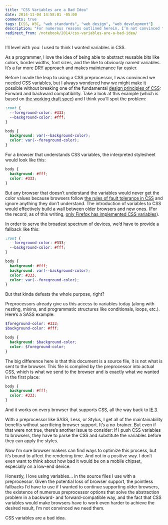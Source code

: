 ```yaml
---
title: "CSS Variables are a Bad Idea"
date: 2014-11-04 14:58:01 -05:00
comments: true
tags: [CSS, W3C, "web standards", "web design", "web development"]
description: "For numerous reasons outlined herein, I’m not convinced there’s an upside to CSS variables."
redirect_from: /notebook/2014/css-variables-are-a-bad-idea/
---
```


I’ll level with you: I used to think I wanted variables in CSS.

As a programmer, I love the idea of being able to abstract reusable bits like colors, border widths, font sizes, and the like to obviously named variables. It’s a far more [DRY](https://en.wikipedia.org/wiki/Don't_repeat_yourself) approach and makes maintenance far easier.

<!-- more -->

Before I made the leap to using a CSS preprocessor, I was convinced we needed CSS variables, but I always wondered how we might make it possible without breaking one of the fundamental [design principles of CSS](http://www.w3.org/TR/CSS21/intro.html#design-principles): Forward and backward compatibility. Take a look at this example (which is based on [the working draft spec](http://www.w3.org/TR/css-variables/)) and I think you’ll spot the problem:

```css
:root {
  --foreground-color: #333;
  --background-color: #fff;
}

body {
  background: var(--background-color);
  color: var(--foreground-color);
}
```

For a browser that understands CSS variables, the interpreted stylesheet would look like this:

```css
body {
  background: #fff;
  color: #333;
}
```

But any browser that doesn’t understand the variables would never get the color values because browsers follow [the rules of fault tolerance in CSS](http://www.w3.org/TR/CSS21/syndata.html#parsing-errors) and ignore anything they don’t understand. The introduction of variables to CSS would effectively build a wall between older browsers and new ones. (For the record, as of this writing, [only Firefox has implemented CSS variables](http://caniuse.com/#feat=css-variables)).

In order to serve the broadest spectrum of devices, we’d have to provide a fallback like this:

```css
:root {
  --foreground-color: #333;
  --background-color: #fff;
}

body {
  background: #fff;
  background: var(--background-color);
  color: #333;
  color: var(--foreground-color);
}
```

But that kinda defeats the whole purpose, right?

Preprocessors already give us this access to variables today (along with nesting, mixins, and programmatic structures like conditionals, loops, etc.). Here’s a SASS example:

```scss
$foreground-color: #333;
$background-color: #fff;

body {
  background: $background-color;
  color: $foreground-color;
}
```

The big difference here is that this document is a source file, it is not what is sent to the browser. This file is compiled by the preprocessor into actual CSS, which is what we send to the browser and is exactly what we wanted in the first place:

```css
body {
  background: #fff;
  color: #333;
}
```

And it works on every browser that supports CSS, all the way back to [IE 3](https://en.wikipedia.org/wiki/Cascading_Style_Sheets#Difficulty_with_adoption).

With a preprocessor like SASS, Less, or Stylus, I get all of the maintainability benefits without sacrificing browser support. It’s a no-brainer. But even if that were not true, there’s another issue to consider: If I push CSS variables to browsers, they have to parse the CSS and substitute the variables before they can apply the styles.

Now I’m sure browser makers can find ways to optimize this process, but it’s bound to affect the rendering time. And not in a positive way. I don’t even want to think about how bad it would be on a mobile chipset, especially on a low-end device.

Honestly, I love using variables… in the source files I use with a preprocessor. Given the potential loss of browser support, the pointless fallbacks I’d have to use if I wanted to continue supporting older browsers, the existence of numerous preprocessor options that solve the abstraction problem in a backward- and forward-compatible way, and the fact that CSS variables would make browsers have to work even harder to achieve the desired result, I’m not convinced we need them.

CSS variables are a bad idea.
